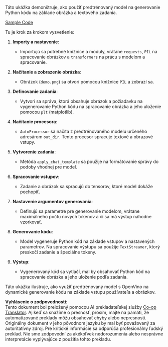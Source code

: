 <!--
CO_OP_TRANSLATOR_METADATA:
{
  "original_hash": "d7d7afa242a4a041ff4193546d4baf16",
  "translation_date": "2025-07-17T05:05:30+00:00",
  "source_file": "md/02.Application/04.Vision/Phi3/E2E_OpenVino_Phi3Vision.md",
  "language_code": "sk"
}
-->
Táto ukážka demonštruje, ako použiť predtrénovaný model na generovanie Python kódu na základe obrázka a textového zadania.

[Sample Code](../../../../../../code/06.E2E/E2E_OpenVino_Phi3-vision.ipynb)

Tu je krok za krokom vysvetlenie:

1. **Importy a nastavenie**:
   - Importujú sa potrebné knižnice a moduly, vrátane `requests`, `PIL` na spracovanie obrázkov a `transformers` na prácu s modelom a spracovanie.

2. **Načítanie a zobrazenie obrázka**:
   - Obrázok (`demo.png`) sa otvorí pomocou knižnice `PIL` a zobrazí sa.

3. **Definovanie zadania**:
   - Vytvorí sa správa, ktorá obsahuje obrázok a požiadavku na vygenerovanie Python kódu na spracovanie obrázka a jeho uloženie pomocou `plt` (matplotlib).

4. **Načítanie procesora**:
   - `AutoProcessor` sa načíta z predtrénovaného modelu určeného adresárom `out_dir`. Tento procesor spracuje textové a obrazové vstupy.

5. **Vytvorenie zadania**:
   - Metóda `apply_chat_template` sa použije na formátovanie správy do podoby vhodnej pre model.

6. **Spracovanie vstupov**:
   - Zadanie a obrázok sa spracujú do tensorov, ktoré model dokáže pochopiť.

7. **Nastavenie argumentov generovania**:
   - Definujú sa parametre pre generovanie modelom, vrátane maximálneho počtu nových tokenov a či sa má výstup náhodne vzorkovať.

8. **Generovanie kódu**:
   - Model vygeneruje Python kód na základe vstupov a nastavených parametrov. Na spracovanie výstupu sa použije `TextStreamer`, ktorý preskočí zadanie a špeciálne tokeny.

9. **Výstup**:
   - Vygenerovaný kód sa vytlačí, mal by obsahovať Python kód na spracovanie obrázka a jeho uloženie podľa zadania.

Táto ukážka ilustruje, ako využiť predtrénovaný model s OpenVino na dynamické generovanie kódu na základe vstupu používateľa a obrázkov.

**Vyhlásenie o zodpovednosti**:  
Tento dokument bol preložený pomocou AI prekladateľskej služby [Co-op Translator](https://github.com/Azure/co-op-translator). Aj keď sa snažíme o presnosť, prosím, majte na pamäti, že automatizované preklady môžu obsahovať chyby alebo nepresnosti. Originálny dokument v jeho pôvodnom jazyku by mal byť považovaný za autoritatívny zdroj. Pre kritické informácie sa odporúča profesionálny ľudský preklad. Nie sme zodpovední za akékoľvek nedorozumenia alebo nesprávne interpretácie vyplývajúce z použitia tohto prekladu.